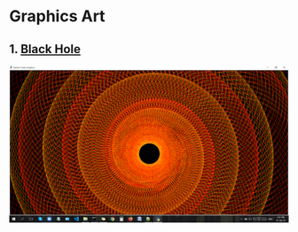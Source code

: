 # Graphics Art

## 1. [Black Hole](https://raw.githubusercontent.com/somerongit/graphicsArt/main/blackHole.py)
<img src="https://raw.githubusercontent.com/somerongit/somerongit/main/img/project/blackHoleTopView.png">
